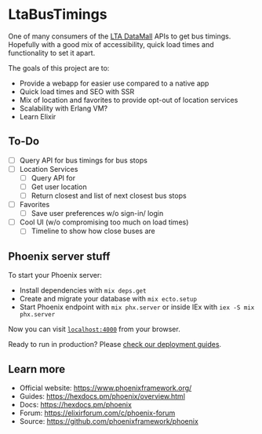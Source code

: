 # LtaBusTimings

One of many consumers of the [LTA DataMall](https://datamall.lta.gov.sg/content/datamall/en.html) APIs to get bus timings. Hopefully with a good mix of accessibility, quick load times and functionality to set it apart.

The goals of this project are to:
  - Provide a webapp for easier use compared to a native app
  - Quick load times and SEO with SSR
  - Mix of location and favorites to provide opt-out of location services
  - Scalability with Erlang VM?
  - Learn Elixir

## To-Do

 - [ ] Query API for bus timings for bus stops
 - [ ] Location Services
   - [ ] Query API for 
   - [ ] Get user location
   - [ ] Return closest and list of next closest bus stops
 - [ ] Favorites
   - [ ] Save user preferences w/o sign-in/ login
 - [ ] Cool UI (w/o compromising too much on load times)
   - [ ] Timeline to show how close buses are

## Phoenix server stuff

To start your Phoenix server:

  * Install dependencies with `mix deps.get`
  * Create and migrate your database with `mix ecto.setup`
  * Start Phoenix endpoint with `mix phx.server` or inside IEx with `iex -S mix phx.server`

Now you can visit [`localhost:4000`](http://localhost:4000) from your browser.

Ready to run in production? Please [check our deployment guides](https://hexdocs.pm/phoenix/deployment.html).

## Learn more

  * Official website: https://www.phoenixframework.org/
  * Guides: https://hexdocs.pm/phoenix/overview.html
  * Docs: https://hexdocs.pm/phoenix
  * Forum: https://elixirforum.com/c/phoenix-forum
  * Source: https://github.com/phoenixframework/phoenix

